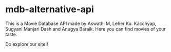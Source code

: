# mdb-alternative-api

This is a Movie Database API made by Aswathi M, Leher Ku. Kacchyap, Sugyani Manjari Dash and Anugya Baraik.
Here you can find movies of your taste.

Do explore our site!!
